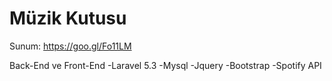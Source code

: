 # Müzik Kutusu
Sunum: https://goo.gl/Fo11LM

Back-End ve Front-End
-Laravel 5.3
-Mysql
-Jquery
-Bootstrap
-Spotify API
